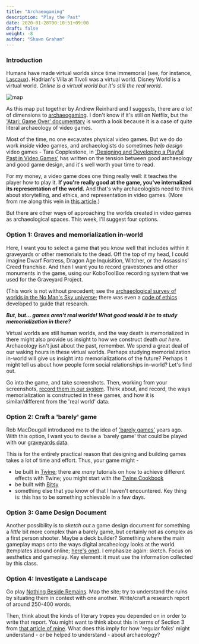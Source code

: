```yaml
---
title: "Archaeogaming"
description: "Play the Past"
date: 2020-01-28T00:10:51+09:00
draft: false
weight: -8
author: "Shawn Graham"
---
```


### Introduction

Humans have made virtual worlds since time immemorial (see, for instance, [Lascaux](https://archeologie.culture.fr/lascaux/en)). Hadrian's Villa at Tivoli was a virtual world. Disney World is a virtual world. _Online is a virtual world but it's still the real world_.

![map](https://archaeogaming.files.wordpress.com/2015/12/archaeomap.jpg)

As this map put together by Andrew Reinhard and I suggests, there are _a lot_ of dimensions to [archaeogaming](https://www.berghahnbooks.com/title/ReinhardArchaeogaming). I don't know if it's still on Netflix, but the ['Atari: Game Over' documentary](https://en.wikipedia.org/wiki/Atari:_Game_Over) is worth a look because it is a case of quite literal archaeology of video games.

Most of the time, no one excavates physical video games. But we do do work _inside_ video games, and archaeologists do sometimes _help design_ video games - Tara Copplestone, in ['Designing and Developing a Playful Past in Video Games'](https://interactivepasts.com/wp-content/uploads/2018/03/Mol-et-al.-2017-The_Interactive_Past-E-book.pdf) has written on the tension between good archaeology and good game design, and it's well worth your time to read.

For my money, a video game does one thing really well: it teaches the player how to play it. **If you're really good at the game, you've internalized its representation of the world.** And that's why archaeologists need to think about storytelling, and ethics, and representation in video games. (More from me along this vein in [this article](https://intarch.ac.uk/journal/issue55/2/full-text.html).)

But there are other ways of approaching the worlds created in video games as archaeological spaces. This week, I'll suggest four options.

### Option 1: Graves and memorialization in-world

Here, I want you to select a game that you know well that includes within it graveyards or other memorials to the dead. Off the top of my head, I could imagine Dwarf Fortress, Dragon Age Inquisition, Witcher, or the Assassins' Creed franchise. And then I want you to record gravestones and other monuments in the game, using our KoboToolBox recording system that we used for the Graveyard Project.

(This work is not without precedent; see the [archaeological survey of worlds in the No Man's Sky universe](https://archaeologydataservice.ac.uk/blog/2019/09/no-mans-sky/); there was even a [code of ethics](https://archaeogaming.com/2016/07/15/no-mans-sky-archaeological-survey-code-of-ethics/) developed to guide that research.

**_But, but... games aren't real worlds! What good would it be to study memorialization in there?_**

Virtual worlds are still human worlds, and the way death is memorialized in there might also provide us insight to how we construct death _out here_. Archaeology isn't just about the past, remember. We spend a great deal of our waking hours in these virtual worlds. Perhaps studying memorialization in-world will give us insight into memorializations of the future? Perhaps it might tell us about how people form social relationships in-world? Let's find out.

Go into the game, and take screenshots. Then, working from your screenshots, [record them in our system](/week/2/do-the-project). Think about, and record, the ways memorialization is constructed in these games, and how it is similar/different from the 'real world' data.

### Option 2: Craft a 'barely' game

Rob MacDougall introduced me to the idea of ['barely games'](http://www.robmacdougall.org/blog/tag/games-and-gaming/) years ago. With this option, I want you to devise a 'barely game' that could be played with our [graveyards data](/data/graveyards-data.csv).

This is for the entirely practical reason that designing and building games takes a lot of time and effort. Thus, your game might -

- be built in [Twine](https://twinery.org); there are _many_ tutorials on how to achieve different effects with Twine; you might start with the [Twine Cookbook](https://twinery.org/cookbook/)
- be built with [Bitsy](https://ledoux.itch.io/bitsy)
- something else that you know of that I haven't encountered. Key thing is: this has to be something achievable in a few days.

### Option 3: Game Design Document

Another possibility is to _sketch out_ a game design document for something a *little* bit more complex than a barely game, but certainly not as complex as a first person shooter. Maybe a deck builder? Something where the main gameplay maps onto the ways digital arcaheology looks at the world. (templates abound online; [here's one](https://vitalzigns.itch.io/gdd)). I emphasize again: sketch. Focus on aesthetics and gameplay. Key element: it must use the information collected by this class.

### Option 4: Investigate a Landscape

Go play [Nothing Beside Remains](https://cutgarnetgames.itch.io/nothing-beside-remains). Map the site; try to understand the ruins by situating them in context with one another. Write/craft a research report of around 250-400 words.

Then, think about the kinds of literary tropes you depended on in order to write that report. You might want to think about this in terms of Section 3 from [that article of mine](https://intarch.ac.uk/journal/issue55/2/full-text.html). What does this imply for how 'regular folks' might understand - or be helped to understand - about archaeology?
